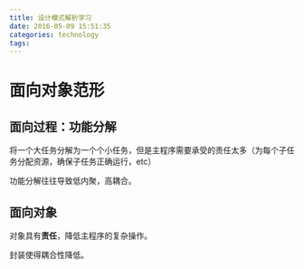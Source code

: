 ```yaml
---
title: 设计模式解析学习
date: 2016-05-09 15:51:35
categories: technology
tags:
---
```


# 面向对象范形

## 面向过程：功能分解

将一个大任务分解为一个个小任务，但是主程序需要承受的责任太多（为每个子任务分配资源，确保子任务正确运行，etc）

功能分解往往导致低内聚，高耦合。	

## 面向对象

对象具有**责任**，降低主程序的复杂操作。

封装使得耦合性降低。 